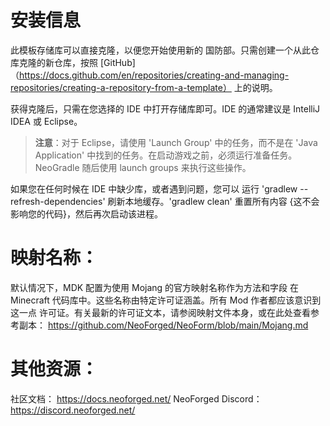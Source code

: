 安装信息
=======

此模板存储库可以直接克隆，以便您开始使用新的
国防部。只需创建一个从此仓库克隆的新仓库，按照
[GitHub]（https://docs.github.com/en/repositories/creating-and-managing-repositories/creating-a-repository-from-a-template） 上的说明。

获得克隆后，只需在您选择的 IDE 中打开存储库即可。IDE 的通常建议是 IntelliJ IDEA 或 Eclipse。

> **注意**：对于 Eclipse，请使用 'Launch Group' 中的任务，而不是在 'Java Application' 中找到的任务。在启动游戏之前，必须运行准备任务。NeoGradle 随后使用 launch groups 来执行这些操作。

如果您在任何时候在 IDE 中缺少库，或者遇到问题，您可以
运行 'gradlew --refresh-dependencies' 刷新本地缓存。'gradlew clean' 重置所有内容
{这不会影响您的代码}，然后再次启动该进程。

映射名称：
============
默认情况下，MDK 配置为使用 Mojang 的官方映射名称作为方法和字段
在 Minecraft 代码库中。这些名称由特定许可证涵盖。所有 Mod 作者都应该意识到这一点
许可证。有关最新的许可证文本，请参阅映射文件本身，或在此处查看参考副本：
https://github.com/NeoForged/NeoForm/blob/main/Mojang.md

其他资源：
==========
社区文档： https://docs.neoforged.net/ 
NeoForged Discord：https://discord.neoforged.net/
